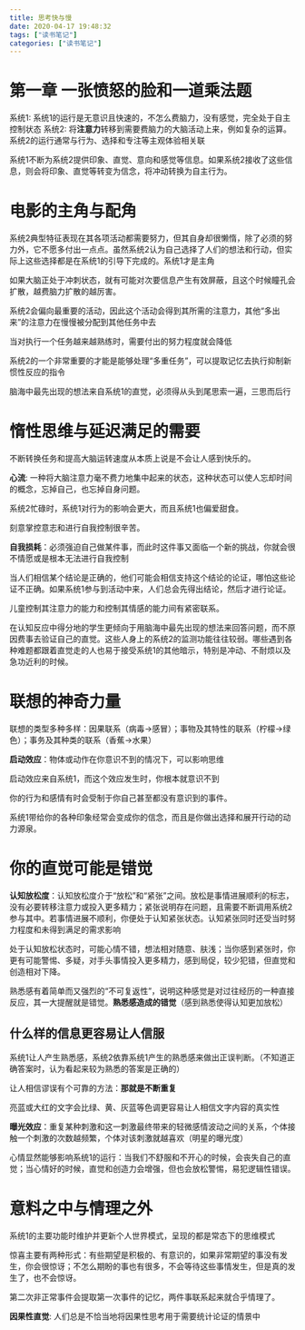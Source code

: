 ```yaml
---
title: 思考快与慢
date: 2020-04-17 19:48:32
tags: ["读书笔记"]
categories: ["读书笔记"]
---
```



# 第一章 一张愤怒的脸和一道乘法题
系统1: 系统1的运行是无意识且快速的，不怎么费脑力，没有感觉，完全处于自主控制状态
系统2: 将**注意力**转移到需要费脑力的大脑活动上来，例如复杂的运算。系统2的运行通常与行为、选择和专注等主观体验相关联

系统1不断为系统2提供印象、直觉、意向和感觉等信息。如果系统2接收了这些信息，则会将印象、直觉等转变为信念，将冲动转换为自主行为。

# 电影的主角与配角
系统2典型特征表现在其各项活动都需要努力，但其自身却很懒惰，除了必须的努力外，它不愿多付出一点点。虽然系统2认为自己选择了人们的想法和行动，但实际上这些选择都是在系统1的引导下完成的。系统1才是主角

如果大脑正处于冲刺状态，就有可能对次要信息产生有效屏蔽，且这个时候瞳孔会扩散，越费脑力扩散的越厉害。

系统2会偏向最重要的活动，因此这个活动会得到其所需的注意力，其他“多出来”的注意力在慢慢被分配到其他任务中去

当对执行一个任务越来越熟练时，需要付出的努力程度就会降低

系统2的一个非常重要的才能是能够处理“多重任务”，可以提取记忆去执行抑制新惯性反应的指令

脑海中最先出现的想法来自系统1的直觉，必须得从头到尾思索一遍，三思而后行

# 惰性思维与延迟满足的需要
不断转换任务和提高大脑运转速度从本质上说是不会让人感到快乐的。

**心流**: 一种将大脑注意力毫不费力地集中起来的状态，这种状态可以使人忘却时间的概念，忘掉自己，也忘掉自身问题。

系统2忙碌时，系统1对行为的影响会更大，而且系统1也偏爱甜食。

刻意掌控意志和进行自我控制很辛苦。

**自我损耗**：必须强迫自己做某件事，而此时这件事又面临一个新的挑战，你就会很不情愿或是根本无法进行自我控制

当人们相信某个结论是正确的，他们可能会相信支持这个结论的论证，哪怕这些论证不正确。如果系统1参与到活动中来，人们总会先得出结论，然后才进行论证。

儿童控制其注意力的能力和控制其情感的能力间有紧密联系。

在认知反应中得分地的学生更倾向于用脑海中最先出现的想法来回答问题，而不原因费事去验证自己的直觉。这些人身上的系统2的监测功能往往较弱。哪些遇到各种难题都跟着直觉走的人也易于接受系统1的其他暗示，特别是冲动、不耐烦以及急功近利的时候。

# 联想的神奇力量
联想的类型多种多样：因果联系（病毒->感冒）；事物及其特性的联系（柠檬->绿色）；事务及其种类的联系（香蕉->水果）

**启动效应**：物体或动作在你意识不到的情况下，可以影响思维

启动效应来自系统1，而这个效应发生时，你根本就意识不到

你的行为和感情有时会受制于你自己甚至都没有意识到的事件。

系统1带给你的各种印象经常会变成你的信念，而且是你做出选择和展开行动的动力源泉。

# 你的直觉可能是错觉
**认知放松度**：认知放松度介于“放松”和“紧张”之间。放松是事情进展顺利的标志，没有必要转移注意力或投入更多精力；紧张说明存在问题，且需要不断调用系统2参与其中。若事情进展不顺利，你便处于认知紧张状态。认知紧张同时还受当时努力程度和未得到满足的需求影响

处于认知放松状态时，可能心情不错，想法相对随意、肤浅；当你感到紧张时，你更有可能警惕、多疑，对手头事情投入更多精力，感到局促，较少犯错，但直觉和创造相对下降。

熟悉感有着简单而又强烈的“不可复返性”，说明这种感觉是对过往经历的一种直接反应，其一大提醒就是错觉。**熟悉感造成的错觉**（感到熟悉使得认知更加放松）

## 什么样的信息更容易让人信服
系统1让人产生熟悉感，系统2依靠系统1产生的熟悉感来做出正误判断。（不知道正确答案时，认为看起来较为熟悉的答案是正确的）

让人相信谬误有个可靠的方法：**那就是不断重复**

亮蓝或大红的文字会比绿、黄、灰蓝等色调更容易让人相信文字内容的真实性

**曝光效应**：重复某种刺激和这一刺激最终带来的轻微感情波动之间的关系，个体接触一个刺激的次数越频繁，个体对该刺激就越喜欢（明星的曝光度）

心情显然能够影响系统1的运行：当我们不舒服和不开心的时候，会丧失自己的直觉；当心情好的时候，直觉和创造力会增强，但也会放松警惕，易犯逻辑性错误。

# 意料之中与情理之外
系统1的主要功能时维护并更新个人世界模式，呈现的都是常态下的思维模式

惊喜主要有两种形式：有些期望是积极的、有意识的，如果非常期望的事没有发生，你会很惊讶；不怎么期盼的事也有很多，不会等待这些事情发生，但是真的发生了，也不会惊讶。

第二次非正常事件会提取第一次事件的记忆，两件事联系起来就合乎情理了。

**因果性直觉**: 人们总是不恰当地将因果性思考用于需要统计论证的情景中

